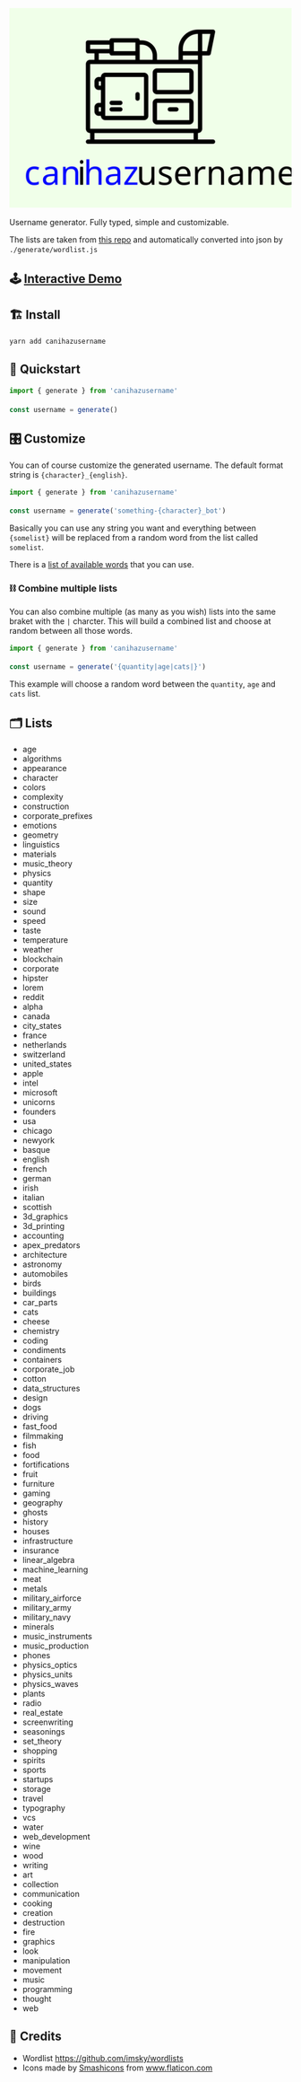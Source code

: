 ![logo](./docs/logo.svg)

Username generator. Fully typed, simple and customizable.

The lists are taken from [this repo](https://github.com/imsky/wordlists) and automatically converted into json by `./generate/wordlist.js`

## 🕹 [Interactive Demo](https://cupcakearmy.github.io/canihazusername/)

## 🏗 Install

```bash
yarn add canihazusername
```

## 🚀 Quickstart

```typescript
import { generate } from 'canihazusername'

const username = generate()
```

## 🎛 Customize

You can of course customize the generated username. The default format string is `{character}_{english}`.

```typescript
import { generate } from 'canihazusername'

const username = generate('something-{character}_bot')
```

Basically you can use any string you want and everything between `{somelist}` will be replaced from a random word from the list called `somelist`.

There is a [list of available words](#-lists) that you can use.

### ⛓ Combine multiple lists

You can also combine multiple (as many as you wish) lists into the same braket with the `|` charcter.
This will build a combined list and choose at random between all those words.

```typescript
import { generate } from 'canihazusername'

const username = generate('{quantity|age|cats|}')
```

This example will choose a random word between the `quantity`, `age` and `cats` list.

## 🗂 Lists

- age
- algorithms
- appearance
- character
- colors
- complexity
- construction
- corporate_prefixes
- emotions
- geometry
- linguistics
- materials
- music_theory
- physics
- quantity
- shape
- size
- sound
- speed
- taste
- temperature
- weather
- blockchain
- corporate
- hipster
- lorem
- reddit
- alpha
- canada
- city_states
- france
- netherlands
- switzerland
- united_states
- apple
- intel
- microsoft
- unicorns
- founders
- usa
- chicago
- newyork
- basque
- english
- french
- german
- irish
- italian
- scottish
- 3d_graphics
- 3d_printing
- accounting
- apex_predators
- architecture
- astronomy
- automobiles
- birds
- buildings
- car_parts
- cats
- cheese
- chemistry
- coding
- condiments
- containers
- corporate_job
- cotton
- data_structures
- design
- dogs
- driving
- fast_food
- filmmaking
- fish
- food
- fortifications
- fruit
- furniture
- gaming
- geography
- ghosts
- history
- houses
- infrastructure
- insurance
- linear_algebra
- machine_learning
- meat
- metals
- military_airforce
- military_army
- military_navy
- minerals
- music_instruments
- music_production
- phones
- physics_optics
- physics_units
- physics_waves
- plants
- radio
- real_estate
- screenwriting
- seasonings
- set_theory
- shopping
- spirits
- sports
- startups
- storage
- travel
- typography
- vcs
- water
- web_development
- wine
- wood
- writing
- art
- collection
- communication
- cooking
- creation
- destruction
- fire
- graphics
- look
- manipulation
- movement
- music
- programming
- thought
- web

## 🙏 Credits

- Wordlist https://github.com/imsky/wordlists
- Icons made by <a href="https://www.flaticon.com/authors/smashicons" title="Smashicons">Smashicons</a> from <a href="https://www.flaticon.com/" title="Flaticon"> www.flaticon.com</a>
